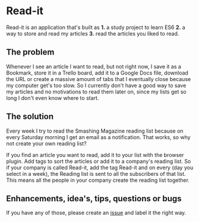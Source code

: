 # Read-it
Read-it is an application that's built as **1.** a study project to learn ES6 **2.** a way to store and read my articles **3.** read the articles you liked to read.

## The problem
Whenever I see an article I want to read, but not right now, I save it as a Bookmark, store it in a Trello board, add it to a Google Docs file, download the URL or create a massive amount of tabs that I eventually close because my computer get's too slow. So I currently don't have a good way to save my articles and no motivations to read them later on, since my lists get so long I don't even know where to start.

## The solution
Every week I try to read the Smashing Magazine reading list because on every Saturday morning I get an email as a notification. That works, so why not create your own reading list?

If you find an article you want to read, add it to your list with the browser plugin. Add tags to sort the articles or add it to a company's reading list. So if your company is called Read-it, add the tag Read-it and on every (day you select in a week), the Reading list is sent to all the subscribers of that list. This means all the people in your company create the reading list together.

## Enhancements, idea's, tips, questions or bugs
If you have any of those, please create an [issue](https://github.com/MartijnNieuwenhuizen/read-it/issues) and label it the right way.
